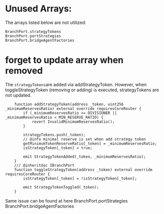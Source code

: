 # Unused Arrays:

The arrays listed below are not utilized:

    BranchPort.strategyTokens
    BranchPort.portStrategies
    BranchPort.bridgeAgentFactories

# forget to update array when removed 
The `strategyTokens`are added via addStrategyToken. However, when toggleStrategyToken (removing or adding) is executed, strategyTokens are not updated.
```
    function addStrategyToken(address _token, uint256 _minimumReservesRatio) external override requiresCoreRouter {
        if (_minimumReservesRatio >= DIVISIONER || _minimumReservesRatio < MIN_RESERVE_RATIO) {
            revert InvalidMinimumReservesRatio();
        }

        strategyTokens.push(_token);
        // @info minimal reserve is set when add strategy token
        getMinimumTokenReserveRatio[_token] = _minimumReservesRatio;
        isStrategyToken[_token] = true;

        emit StrategyTokenAdded(_token, _minimumReservesRatio);
    }
    /// @inheritdoc IBranchPort
    function toggleStrategyToken(address _token) external override requiresCoreRouter {
        isStrategyToken[_token] = !isStrategyToken[_token];

        emit StrategyTokenToggled(_token);
    }
```
Same issue can be found at here
    BranchPort.portStrategies
    BranchPort.bridgeAgentFactories